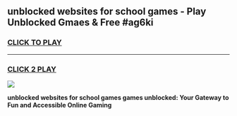 
## unblocked websites for school games - Play Unblocked Gmaes & Free #ag6ki
<h3>
<a href="https://news.freeplayer.one?title=unblocked_websites_for_school_games&ref=03M">CLICK TO PLAY</a></h3>
<hr>

<h3>
<a href="https://news.freeplayer.one?title=unblocked_websites_for_school_games&ref=03M">CLICK 2 PLAY</a>
  
</h3>

<a href="https://news.freeplayer.one?title=unblocked_websites_for_school_games&ref=03M"><img src="https://clearcache.store/games.png"></a>


**unblocked websites for school games games unblocked: Your Gateway to Fun and Accessible Online Gaming**
